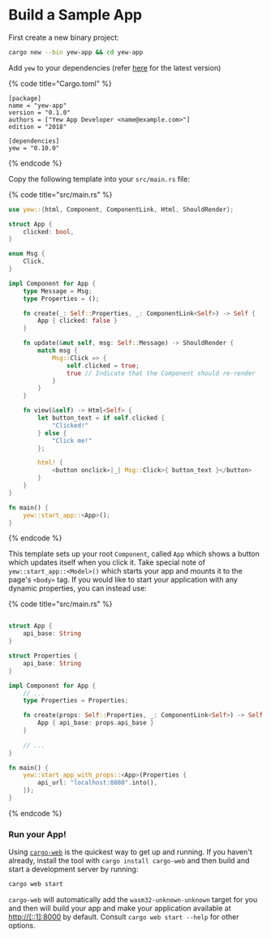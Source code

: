 # Build a Sample App

First create a new binary project:

```bash
cargo new --bin yew-app && cd yew-app
```

Add `yew` to your dependencies \(refer [here](https://docs.rs/yew) for the latest version\)

{% code title="Cargo.toml" %}
```text
[package]
name = "yew-app"
version = "0.1.0"
authors = ["Yew App Developer <name@example.com>"]
edition = "2018"

[dependencies]
yew = "0.10.0"
```
{% endcode %}

Copy the following template into your `src/main.rs` file:

{% code title="src/main.rs" %}
```rust
use yew::{html, Component, ComponentLink, Html, ShouldRender};

struct App {
    clicked: bool,
}

enum Msg {
    Click,
}

impl Component for App {
    type Message = Msg;
    type Properties = ();

    fn create(_: Self::Properties, _: ComponentLink<Self>) -> Self {
        App { clicked: false }
    }

    fn update(&mut self, msg: Self::Message) -> ShouldRender {
        match msg {
            Msg::Click => {
                self.clicked = true;
                true // Indicate that the Component should re-render
            }
        }
    }

    fn view(&self) -> Html<Self> {
        let button_text = if self.clicked {
            "Clicked!"
        } else {
            "Click me!"
        };

        html! {
            <button onclick=|_| Msg::Click>{ button_text }</button>
        }
    }
}

fn main() {
    yew::start_app::<App>();
}
```
{% endcode %}

This template sets up your root `Component`, called `App` which shows a button which updates itself when you click it. Take special note of `yew::start_app::<Model>()` which starts your app and mounts it to the page's `<body>` tag. If you would like to start your application with any dynamic properties, you can instead use:

{% code title="src/main.rs" %}
```rust

struct App {
    api_base: String
}

struct Properties {
    api_base: String
}

impl Component for App {
    // ...
    type Properties = Properties;

    fn create(props: Self::Properties, _: ComponentLink<Self>) -> Self {
        App { api_base: props.api_base }
    }
    
    // ...
}

fn main() {
    yew::start_app_with_props::<App>(Properties { 
        api_url: "localhost:8080".into(),
    });
}
```
{% endcode %}

### Run your App!

Using [`cargo-web`](https://github.com/koute/cargo-web) is the quickest way to get up and running. If you haven't already, install the tool with `cargo install cargo-web` and then build and start a development server by running:

```bash
cargo web start
```

`cargo-web` will automatically add the `wasm32-unknown-unknown` target for you and then will build your app and make your application available at [http://\[::1\]:8000](http://[::1]:8000) by default. Consult `cargo web start --help` for other options.


